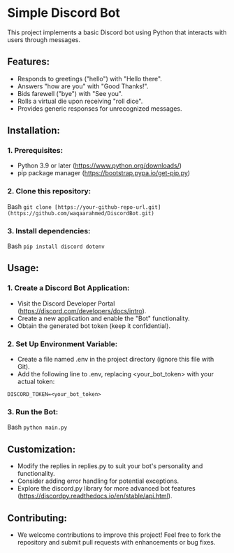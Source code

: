 #  Simple Discord Bot

This project implements a basic Discord bot using Python that interacts with users through messages.

## Features:

- Responds to greetings ("hello") with "Hello there".
- Answers "how are you" with "Good Thanks!".
- Bids farewell ("bye") with "See you".
- Rolls a virtual die upon receiving "roll dice".
- Provides generic responses for unrecognized messages.

## Installation:

### 1. Prerequisites:

- Python 3.9 or later (https://www.python.org/downloads/)
- pip package manager (https://bootstrap.pypa.io/get-pip.py)

### 2. Clone this repository:

Bash
`git clone [https://your-github-repo-url.git](https://github.com/waqaarahmed/DiscordBot.git)`

### 3. Install dependencies:

Bash
`pip install discord dotenv`

## Usage:

### 1. Create a Discord Bot Application:

- Visit the Discord Developer Portal (https://discord.com/developers/docs/intro).
- Create a new application and enable the "Bot" functionality.
- Obtain the generated bot token (keep it confidential).

### 2. Set Up Environment Variable:

- Create a file named .env in the project directory (ignore this file with Git).
- Add the following line to .env, replacing <your_bot_token> with your actual token:

`DISCORD_TOKEN=<your_bot_token>`

### 3. Run the Bot:

Bash
`python main.py`

## Customization:

- Modify the replies in replies.py to suit your bot's personality and functionality.
- Consider adding error handling for potential exceptions.
- Explore the discord.py library for more advanced bot features (https://discordpy.readthedocs.io/en/stable/api.html).

## Contributing:

- We welcome contributions to improve this project! Feel free to fork the repository and submit pull requests with enhancements or bug fixes.


